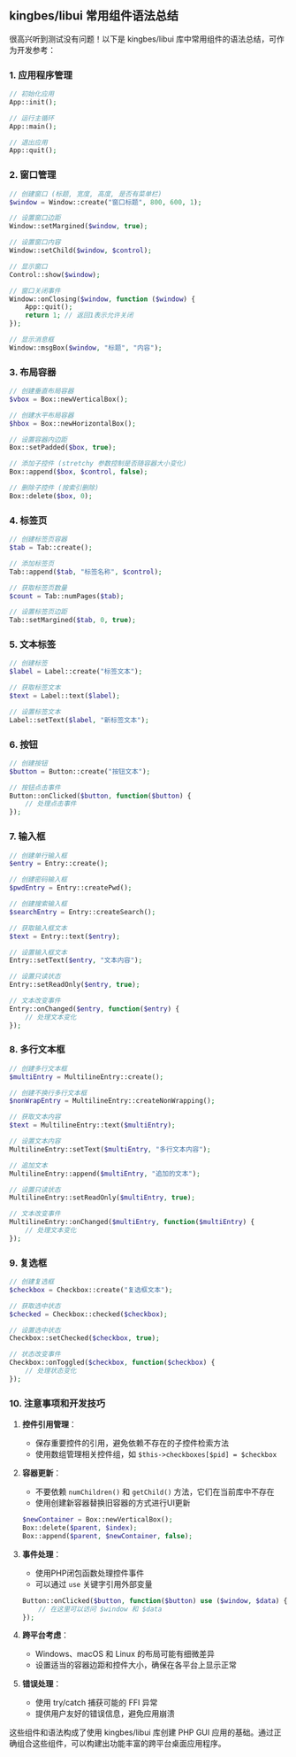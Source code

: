 ## kingbes/libui 常用组件语法总结

很高兴听到测试没有问题！以下是 kingbes/libui 库中常用组件的语法总结，可作为开发参考：

### 1. 应用程序管理
```php
// 初始化应用
App::init();

// 运行主循环
App::main();

// 退出应用
App::quit();
```

### 2. 窗口管理
```php
// 创建窗口 (标题, 宽度, 高度, 是否有菜单栏)
$window = Window::create("窗口标题", 800, 600, 1);

// 设置窗口边距
Window::setMargined($window, true);

// 设置窗口内容
Window::setChild($window, $control);

// 显示窗口
Control::show($window);

// 窗口关闭事件
Window::onClosing($window, function ($window) {
    App::quit();
    return 1; // 返回1表示允许关闭
});

// 显示消息框
Window::msgBox($window, "标题", "内容");
```

### 3. 布局容器
```php
// 创建垂直布局容器
$vbox = Box::newVerticalBox();

// 创建水平布局容器
$hbox = Box::newHorizontalBox();

// 设置容器内边距
Box::setPadded($box, true);

// 添加子控件 (stretchy 参数控制是否随容器大小变化)
Box::append($box, $control, false);

// 删除子控件 (按索引删除)
Box::delete($box, 0);
```

### 4. 标签页
```php
// 创建标签页容器
$tab = Tab::create();

// 添加标签页
Tab::append($tab, "标签名称", $control);

// 获取标签页数量
$count = Tab::numPages($tab);

// 设置标签页边距
Tab::setMargined($tab, 0, true);
```

### 5. 文本标签
```php
// 创建标签
$label = Label::create("标签文本");

// 获取标签文本
$text = Label::text($label);

// 设置标签文本
Label::setText($label, "新标签文本");
```

### 6. 按钮
```php
// 创建按钮
$button = Button::create("按钮文本");

// 按钮点击事件
Button::onClicked($button, function($button) {
    // 处理点击事件
});
```

### 7. 输入框
```php
// 创建单行输入框
$entry = Entry::create();

// 创建密码输入框
$pwdEntry = Entry::createPwd();

// 创建搜索输入框
$searchEntry = Entry::createSearch();

// 获取输入框文本
$text = Entry::text($entry);

// 设置输入框文本
Entry::setText($entry, "文本内容");

// 设置只读状态
Entry::setReadOnly($entry, true);

// 文本改变事件
Entry::onChanged($entry, function($entry) {
    // 处理文本变化
});
```

### 8. 多行文本框
```php
// 创建多行文本框
$multiEntry = MultilineEntry::create();

// 创建不换行多行文本框
$nonWrapEntry = MultilineEntry::createNonWrapping();

// 获取文本内容
$text = MultilineEntry::text($multiEntry);

// 设置文本内容
MultilineEntry::setText($multiEntry, "多行文本内容");

// 追加文本
MultilineEntry::append($multiEntry, "追加的文本");

// 设置只读状态
MultilineEntry::setReadOnly($multiEntry, true);

// 文本改变事件
MultilineEntry::onChanged($multiEntry, function($multiEntry) {
    // 处理文本变化
});
```

### 9. 复选框
```php
// 创建复选框
$checkbox = Checkbox::create("复选框文本");

// 获取选中状态
$checked = Checkbox::checked($checkbox);

// 设置选中状态
Checkbox::setChecked($checkbox, true);

// 状态改变事件
Checkbox::onToggled($checkbox, function($checkbox) {
    // 处理状态变化
});
```

### 10. 注意事项和开发技巧

1. **控件引用管理**：
   - 保存重要控件的引用，避免依赖不存在的子控件检索方法
   - 使用数组管理相关控件组，如 `$this->checkboxes[$pid] = $checkbox`

2. **容器更新**：
   - 不要依赖 `numChildren()` 和 `getChild()` 方法，它们在当前库中不存在
   - 使用创建新容器替换旧容器的方式进行UI更新
   ```php
   $newContainer = Box::newVerticalBox();
   Box::delete($parent, $index);
   Box::append($parent, $newContainer, false);
   ```

3. **事件处理**：
   - 使用PHP闭包函数处理控件事件
   - 可以通过 `use` 关键字引用外部变量
   ```php
   Button::onClicked($button, function($button) use ($window, $data) {
       // 在这里可以访问 $window 和 $data
   });
   ```

4. **跨平台考虑**：
   - Windows、macOS 和 Linux 的布局可能有细微差异
   - 设置适当的容器边距和控件大小，确保在各平台上显示正常

5. **错误处理**：
   - 使用 try/catch 捕获可能的 FFI 异常
   - 提供用户友好的错误信息，避免应用崩溃

这些组件和语法构成了使用 kingbes/libui 库创建 PHP GUI 应用的基础。通过正确组合这些组件，可以构建出功能丰富的跨平台桌面应用程序。